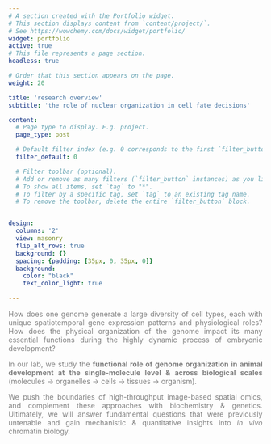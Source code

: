 ```yaml
---
# A section created with the Portfolio widget.
# This section displays content from `content/project/`.
# See https://wowchemy.com/docs/widget/portfolio/
widget: portfolio
active: true
# This file represents a page section.
headless: true

# Order that this section appears on the page.
weight: 20

title: 'research overview'
subtitle: 'the role of nuclear organization in cell fate decisions'

content:
  # Page type to display. E.g. project.
  page_type: post

  # Default filter index (e.g. 0 corresponds to the first `filter_button` instance below).
  filter_default: 0

  # Filter toolbar (optional).
  # Add or remove as many filters (`filter_button` instances) as you like.
  # To show all items, set `tag` to "*".
  # To filter by a specific tag, set `tag` to an existing tag name.
  # To remove the toolbar, delete the entire `filter_button` block.


design:
  columns: '2'
  view: masonry
  flip_alt_rows: true
  background: {}
  spacing: {padding: [35px, 0, 35px, 0]}
  background:
    color: "black"
    text_color_light: true
    
---
```


<p align="justify" style="color:gray;">How does one genome generate a large diversity of cell types, each with unique spatiotemporal gene expression patterns and physiological roles? How does the physical organization of the genome impact its many essential functions during the highly dynamic process of embryonic development?</p>


<p align="justify" style="color:gray;">In our lab, we study the <b>functional role of genome organization in animal development at the single-molecule level & across biological scales</b> (molecules &rarr; organelles &rarr; cells &rarr; tissues &rarr; organism).</p>


<p align="justify" style="color:gray;">We push the boundaries of high-throughput image-based spatial omics, and complement these approaches with biochemistry & genetics. Ultimately, we will answer fundamental questions that were previously untenable and gain mechanistic & quantitative insights into <em>in vivo</em> chromatin biology.</p>
